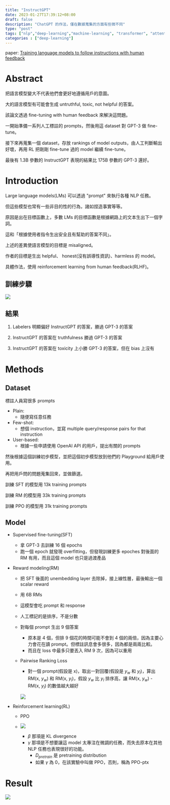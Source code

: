 ```yaml
---
title: "InstructGPT"
date: 2023-01-27T17:39:12+08:00
draft: false
description: "ChatGPT 的作法，僅在數據蒐集的方面有些微不同"
type: "post"
tags: ["nlp","deep-learning","machine-learning", "transformer", "attention", "self-attention"]
categories : ["deep-learning"]
---
```


paper: [Training language models to follow instructions with human feedback](https://arxiv.org/abs/2203.02155)

# Abstract

把語言模型變大不代表他們會更好地遵循用戶的意圖。

大的語言模型有可能會生成 untruthful, toxic, not helpful 的答案。

該論文透過 fine-tuning with human feedback 來解決這問題。

一開始準備一系列人工標註的 prompts，然後用這 dataset 對 GPT-3 做 fine-tune。

接下來再蒐集一個 dataset，存放 rankings of model outputs，由人工判斷輸出好壞，再用 RL 把剛剛 fine-tune 過的 model 繼續 fine-tune。

最後有 1.3B 參數的 InstructGPT 表現的結果比 175B 參數的 GPT-3 還好。

# Introduction

Large language models(LMs) 可以透過 "prompt" 來執行各種 NLP 任務。

但這些模型也常有一些非目的性的行為，諸如捏造事實等等。

原因是出在目標函數上，多數 LMs 的目標函數是根據網路上的文本生出下一個字詞。

這和「根據使用者指令生出安全且有幫助的答案不同」。

上述的差異使語言模型的目標是 misaligned。

作者的目標是生出 helpful、 honest(沒有誤導性資訊)、harmless 的 model。

具體作法，使用 reinforcement learning from human feedback(RLHF)。


## 訓練步驟

![](/Blog/images/gpt/instruct-gpt-train-step.png)

## 結果

1. Labelers 明顯偏好 InstructGPT 的答案，勝過 GPT-3 的答案

1. InstructGPT 的答案在 truthfulness 勝過 GPT-3 的答案

1. InstructGPT 的答案在 toxicity 上小勝 GPT-3 的答案，但在 bias 上沒有

# Methods

## Dataset

標註人員寫很多 prompts

- Plain: 
    - 隨便寫任意任務
- Few-shot: 
    - 想個 instruction，並寫 multiple query/response pairs for that instruction
- User-based: 
    - 根據一些申請使用 OpenAI API 的用戶，提出有關的 prompts

然後根據這個訓練初步模型，並把這個初步模型放到他們的 Playground 給用戶使用。

再把用戶問的問題蒐集回來，並做篩選。

訓練 SFT 的模型用 13k training prompts

訓練 RM 的模型用 33k training prompts

訓練 PPO 的模型用 31k training prompts

## Model

- Supervised fine-tuning(SFT)
    - 拿 GPT-3 去訓練 16 個 epochs
    - 跑一個 epoch 就發現 overfitting，但發現訓練更多 epoches 對後面的 RM 有用，而且這個 model 也只是過渡產品

- Reward modeling(RM)
    - 把 SFT 後面的 unembedding layer 去除掉，接上線性層，最後輸出一個 scalar reward
    - 用 6B RMs
    - 這模型會吃 prompt 和 response
    - 人工標記的是排序，不是分數
    - 對每個 prompt 生出 9 個答案
        - 原本是 4 個，但排 9 個花的時間可能不會到 4 個的兩倍，因為主要心力會花在讀 prompt。但標註訊息會多很多，因為都是兩兩比較。
        - 而且在 loss 中最多只要丟入 RM 9 次，因為可以重用

    - Pairwise Ranking Loss
        - 對一個 prompt(假設是 x)，取出一對回覆(假設是 $y_w$ 和 $y_l$)，算出 RM(x, $y_w$) 和 RM(x, $y_l$)，假設 $y_w$ 比 $y_l$ 排序高，讓 RM(x, $y_w$) - RM(x, $y_l$) 的數值越大越好

        ![](/Blog/images/gpt/instruct-gpt-reward-loss.png)
    
- Reinforcement learning(RL)
    - PPO

    - ![](/Blog/images/gpt/instruct-gpt-rl-loss.png)
        - $\beta$ 那項是 KL divergence
        - $\gamma$ 那項是不想要讓這 model 太專注在微調的任務，而失去原本在其他 NLP 任務也表現很好的功能。
            - $D_{pretrain}$ 是 pretraining distribution
            - 如果 $\gamma$ 為 0，在該實驗中叫做 PPO，否則，稱為 PPO-ptx
# Result

![](/Blog/images/gpt/instruct-gpt-result.png)